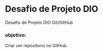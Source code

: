 # Desafio de Projeto DIO
Desafio de Projeto DIO Git/GitHub

### objetivo:

 Criar um repositorio no GitHub.
